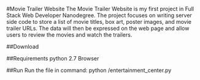 #Movie Trailer Website
The Movie Trailer Website is my first project in Full Stack Web Developer Nanodegree. The project focuses on writing server side code to store a list of movie titles, box art, poster images, and movie trailer URLs. The data will then be expressed on the web page and allow users to review the movies and watch the trailers.

##Download


##Requirements
python 2.7
Browser

##Run
Run the file in command:
	python <path>/entertainment_center.py

